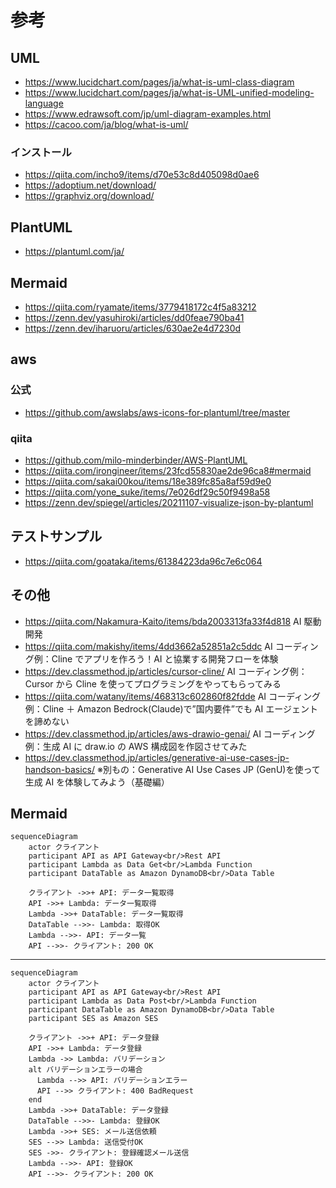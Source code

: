 # 参考

## UML

- https://www.lucidchart.com/pages/ja/what-is-uml-class-diagram
- https://www.lucidchart.com/pages/ja/what-is-UML-unified-modeling-language
- https://www.edrawsoft.com/jp/uml-diagram-examples.html
- https://cacoo.com/ja/blog/what-is-uml/

### インストール

- https://qiita.com/incho9/items/d70e53c8d405098d0ae6
- https://adoptium.net/download/
- https://graphviz.org/download/

## PlantUML

- https://plantuml.com/ja/

## Mermaid

- https://qiita.com/ryamate/items/3779418172c4f5a83212
- https://zenn.dev/yasuhiroki/articles/dd0feae790ba41
- https://zenn.dev/iharuoru/articles/630ae2e4d7230d

## aws

### 公式

- https://github.com/awslabs/aws-icons-for-plantuml/tree/master

### qiita

- https://github.com/milo-minderbinder/AWS-PlantUML
- https://qiita.com/irongineer/items/23fcd55830ae2de96ca8#mermaid
- https://qiita.com/sakai00kou/items/18e389fc85a8af59d9e0
- https://qiita.com/yone_suke/items/7e026df29c50f9498a58
- https://zenn.dev/spiegel/articles/20211107-visualize-json-by-plantuml

## テストサンプル

- https://qiita.com/goataka/items/61384223da96c7e6c064

## その他

- https://qiita.com/Nakamura-Kaito/items/bda2003313fa33f4d818
  AI 駆動開発
- https://qiita.com/makishy/items/4dd3662a52851a2c5ddc
  AI コーディング例：Cline でアプリを作ろう！AI と協業する開発フローを体験
- https://dev.classmethod.jp/articles/cursor-cline/
  AI コーディング例：Cursor から Cline を使ってプログラミングをやってもらってみる
- https://qiita.com/watany/items/468313c602860f82fdde
  AI コーディング例：Cline ＋ Amazon Bedrock(Claude)で”国内要件”でも AI エージェントを諦めない
- https://dev.classmethod.jp/articles/aws-drawio-genai/
  AI コーディング例：生成 AI に draw.io の AWS 構成図を作図させてみた
- https://dev.classmethod.jp/articles/generative-ai-use-cases-jp-handson-basics/
  ※別もの：Generative AI Use Cases JP (GenU)を使って生成 AI を体験してみよう（基礎編）

## Mermaid

```mermaid
sequenceDiagram
    actor クライアント
    participant API as API Gateway<br/>Rest API
    participant Lambda as Data Get<br/>Lambda Function
    participant DataTable as Amazon DynamoDB<br/>Data Table

    クライアント ->>+ API: データ一覧取得
    API ->>+ Lambda: データ一覧取得
    Lambda ->>+ DataTable: データ一覧取得
    DataTable -->>- Lambda: 取得OK
    Lambda -->>- API: データ一覧
    API -->>- クライアント: 200 OK
```

---

```mermaid
sequenceDiagram
    actor クライアント
    participant API as API Gateway<br/>Rest API
    participant Lambda as Data Post<br/>Lambda Function
    participant DataTable as Amazon DynamoDB<br/>Data Table
    participant SES as Amazon SES

    クライアント ->>+ API: データ登録
    API ->>+ Lambda: データ登録
    Lambda ->> Lambda: バリデーション
    alt バリデーションエラーの場合
      Lambda -->> API: バリデーションエラー
      API -->> クライアント: 400 BadRequest
    end
    Lambda ->>+ DataTable: データ登録
    DataTable -->>- Lambda: 登録OK
    Lambda ->>+ SES: メール送信依頼
    SES -->> Lambda: 送信受付OK
    SES ->>- クライアント: 登録確認メール送信
    Lambda -->>- API: 登録OK
    API -->>- クライアント: 200 OK
```
